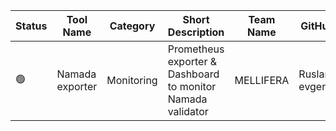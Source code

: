 <!--
This table is intended to provide a clear overview of the Tools and Services
available in our community.

Please fill in the columns as follows:

1. **Status**: Use the appropriate emoji:
   - 🟢 : Live (the service is functional and accessible)
   - 🔴 : Offline (the service is temporarily unavailable)
   - 🛠️ : Under Maintenance (the service is being updated or repaired)

2. **Tool Name**: The name of the tool.

3. **Category**: The tool category ("Monitoring" Or "Dashboard")

4. **Short Description**: A brief description of the tool (max 150 chars). 

5. **Team Name**: The name of the team or the individual responsible for the service.

6. **GitHub Account**: The GitHub account of the maintainer.

7. **GitHub Repo**: The link to the GitHub repository for the tool.

8. **Additional Note**: Extra comment or clarification that supplements the information. (max 150 chars)

**Note:** To add a new row, just copy an existing line and replace the details, ensuring you keep the "|" character as a column separator.
-->

| Status | Tool Name | Category | Short Description | Team Name | GitHub Account | GitHub Repo | Additional Note |
|--------|-----------|----------|-------------------|-----------|----------------|-------------|-----------------|
| 🟢 | Namada exporter | Monitoring | Prometheus exporter & Dashboard to monitor Namada validator | MELLIFERA | RuslanGlaznyov, evgenykhlivetsky | [github.com/mellifera-labs/namada-exporter](https://github.com/mellifera-labs/namada-exporter) | _ |



